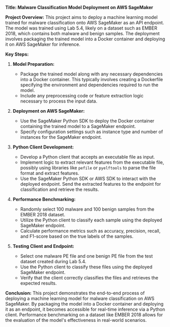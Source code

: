 **Title: Malware Classification Model Deployment on AWS SageMaker**

**Project Overview:**
This project aims to deploy a machine learning model trained for malware classification onto AWS SageMaker as an API endpoint. The model was trained using Lab 5.4, likely on a dataset such as EMBER 2018, which contains both malware and benign samples. The deployment involves packaging the trained model into a Docker container and deploying it on AWS SageMaker for inference.

**Key Steps:**

1. **Model Preparation:**
   - Package the trained model along with any necessary dependencies into a Docker container. This typically involves creating a Dockerfile specifying the environment and dependencies required to run the model.
   - Include any preprocessing code or feature extraction logic necessary to process the input data.

2. **Deployment on AWS SageMaker:**
   - Use the SageMaker Python SDK to deploy the Docker container containing the trained model to a SageMaker endpoint.
   - Specify configuration settings such as instance type and number of instances for the SageMaker endpoint.

3. **Python Client Development:**
   - Develop a Python client that accepts an executable file as input.
   - Implement logic to extract relevant features from the executable file, possibly using libraries like `pefile` or `pyelftools` to parse the file format and extract features.
   - Use the SageMaker Python SDK or AWS SDK to interact with the deployed endpoint. Send the extracted features to the endpoint for classification and retrieve the results.

4. **Performance Benchmarking:**
   - Randomly select 100 malware and 100 benign samples from the EMBER 2018 dataset.
   - Utilize the Python client to classify each sample using the deployed SageMaker endpoint.
   - Calculate performance metrics such as accuracy, precision, recall, and F1-score based on the true labels of the samples.

5. **Testing Client and Endpoint:**
   - Select one malware PE file and one benign PE file from the test dataset created during Lab 5.4.
   - Use the Python client to classify these files using the deployed SageMaker endpoint.
   - Verify that the client correctly classifies the files and retrieves the expected results.

**Conclusion:**
This project demonstrates the end-to-end process of deploying a machine learning model for malware classification on AWS SageMaker. By packaging the model into a Docker container and deploying it as an endpoint, it becomes accessible for real-time inference via a Python client. Performance benchmarking on a dataset like EMBER 2018 allows for the evaluation of the model's effectiveness in real-world scenarios.
